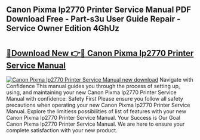 ## Canon Pixma Ip2770 Printer Service Manual PDF Download Free - Part-s3u User Guide Repair - Service Owner Edition 4GhUz

# <h2><a href="http://bc72027.oget.top/?id=Canon+Pixma+Ip2770+Printer+Service+Manual">🔗Download New 👉🔴 Canon Pixma Ip2770 Printer Service Manual</a></h2>

[![Canon Pixma Ip2770 Printer Service Manual new download](https://i.imgur.com/5g1atiW.png)](http://bc72027.oget.top/?id=Canon+Pixma+Ip2770+Printer+Service+Manual)
Navigate with Confidence This manual guides you through the process of setting up, using, and maintaining your new Canon Pixma Ip2770 Printer Service Manual with confidence. Safety First Please ensure you follow all safety precautions when operating your new Canon Pixma Ip2770 Printer Service Manual. Explore the limitless possibilities of list of features with your new Canon Pixma Ip2770 Printer Service Manual. Your Success is Our Goal Canon Pixma Ip2770 Printer Service Manual. We are here to ensure your complete satisfaction with your new product.
